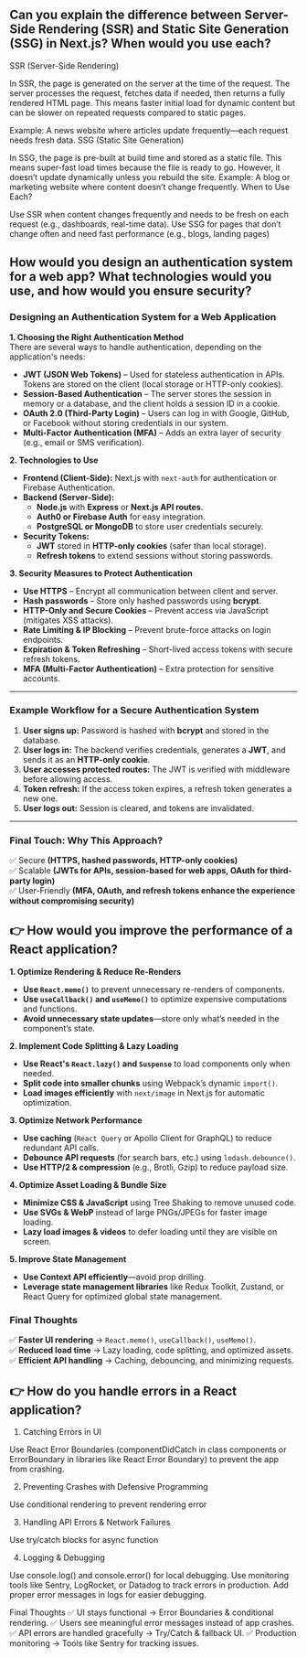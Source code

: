 ## Can you explain the difference between Server-Side Rendering (SSR) and Static Site Generation (SSG) in Next.js? When would you use each?

SSR (Server-Side Rendering)

In SSR, the page is generated on the server at the time of the request.
The server processes the request, fetches data if needed, then returns a fully rendered HTML page.
This means faster initial load for dynamic content but can be slower on repeated requests compared to static pages.

Example: A news website where articles update frequently—each request needs fresh data.
SSG (Static Site Generation)

In SSG, the page is pre-built at build time and stored as a static file.
This means super-fast load times because the file is ready to go.
However, it doesn’t update dynamically unless you rebuild the site.
Example: A blog or marketing website where content doesn’t change frequently.
When to Use Each?

Use SSR when content changes frequently and needs to be fresh on each request (e.g., dashboards, real-time data).
Use SSG for pages that don’t change often and need fast performance (e.g., blogs, landing pages)

## How would you design an authentication system for a web app? What technologies would you use, and how would you ensure security?

### **Designing an Authentication System for a Web Application**

**1. Choosing the Right Authentication Method**  
There are several ways to handle authentication, depending on the application's needs:

- **JWT (JSON Web Tokens)** – Used for stateless authentication in APIs. Tokens are stored on the client (local storage or HTTP-only cookies).
- **Session-Based Authentication** – The server stores the session in memory or a database, and the client holds a session ID in a cookie.
- **OAuth 2.0 (Third-Party Login)** – Users can log in with Google, GitHub, or Facebook without storing credentials in our system.
- **Multi-Factor Authentication (MFA)** – Adds an extra layer of security (e.g., email or SMS verification).

**2. Technologies to Use**

- **Frontend (Client-Side):** Next.js with `next-auth` for authentication or Firebase Authentication.
- **Backend (Server-Side):**
  - **Node.js** with **Express** or **Next.js API routes**.
  - **Auth0 or Firebase Auth** for easy integration.
  - **PostgreSQL or MongoDB** to store user credentials securely.
- **Security Tokens:**
  - **JWT** stored in **HTTP-only cookies** (safer than local storage).
  - **Refresh tokens** to extend sessions without storing passwords.

**3. Security Measures to Protect Authentication**

- **Use HTTPS** – Encrypt all communication between client and server.
- **Hash passwords** – Store only hashed passwords using **bcrypt**.
- **HTTP-Only and Secure Cookies** – Prevent access via JavaScript (mitigates XSS attacks).
- **Rate Limiting & IP Blocking** – Prevent brute-force attacks on login endpoints.
- **Expiration & Token Refreshing** – Short-lived access tokens with secure refresh tokens.
- **MFA (Multi-Factor Authentication)** – Extra protection for sensitive accounts.

---

### **Example Workflow for a Secure Authentication System**

1. **User signs up:** Password is hashed with **bcrypt** and stored in the database.
2. **User logs in:** The backend verifies credentials, generates a **JWT**, and sends it as an **HTTP-only cookie**.
3. **User accesses protected routes:** The JWT is verified with middleware before allowing access.
4. **Token refresh:** If the access token expires, a refresh token generates a new one.
5. **User logs out:** Session is cleared, and tokens are invalidated.

---

### **Final Touch: Why This Approach?**

✅ Secure **(HTTPS, hashed passwords, HTTP-only cookies)**  
✅ Scalable **(JWTs for APIs, session-based for web apps, OAuth for third-party login)**  
✅ User-Friendly **(MFA, OAuth, and refresh tokens enhance the experience without compromising security)**

## 👉 How would you improve the performance of a React application?

**1. Optimize Rendering & Reduce Re-Renders**

- **Use `React.memo()`** to prevent unnecessary re-renders of components.
- **Use `useCallback()` and `useMemo()`** to optimize expensive computations and functions.
- **Avoid unnecessary state updates**—store only what’s needed in the component’s state.

**2. Implement Code Splitting & Lazy Loading**

- **Use React's `React.lazy()` and `Suspense`** to load components only when needed.
- **Split code into smaller chunks** using Webpack’s dynamic `import()`.
- **Load images efficiently** with `next/image` in Next.js for automatic optimization.

**3. Optimize Network Performance**

- **Use caching** (`React Query` or Apollo Client for GraphQL) to reduce redundant API calls.
- **Debounce API requests** (for search bars, etc.) using `lodash.debounce()`.
- **Use HTTP/2 & compression** (e.g., Brotli, Gzip) to reduce payload size.

**4. Optimize Asset Loading & Bundle Size**

- **Minimize CSS & JavaScript** using Tree Shaking to remove unused code.
- **Use SVGs & WebP** instead of large PNGs/JPEGs for faster image loading.
- **Lazy load images & videos** to defer loading until they are visible on screen.

**5. Improve State Management**

- **Use Context API efficiently**—avoid prop drilling.
- **Leverage state management libraries** like Redux Toolkit, Zustand, or React Query for optimized global state management.

### **Final Thoughts**

✅ **Faster UI rendering** → `React.memo()`, `useCallback()`, `useMemo()`.  
✅ **Reduced load time** → Lazy loading, code splitting, and optimized assets.  
✅ **Efficient API handling** → Caching, debouncing, and minimizing requests.

## 👉 How do you handle errors in a React application?

1. Catching Errors in UI

Use React Error Boundaries (componentDidCatch in class components or ErrorBoundary in libraries like React Error Boundary) to prevent the app from crashing.

2. Preventing Crashes with Defensive Programming

Use conditional rendering to prevent rendering error

3. Handling API Errors & Network Failures

Use try/catch blocks for async function

4. Logging & Debugging

Use console.log() and console.error() for local debugging.
Use monitoring tools like Sentry, LogRocket, or Datadog to track errors in production.
Add proper error messages in logs for easier debugging.

Final Thoughts
✅ UI stays functional → Error Boundaries & conditional rendering.
✅ Users see meaningful error messages instead of app crashes.
✅ API errors are handled gracefully → Try/Catch & fallback UI.
✅ Production monitoring → Tools like Sentry for tracking issues.
